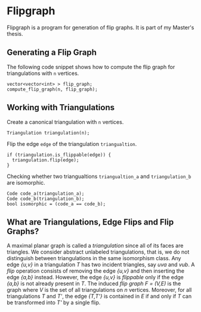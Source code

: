 # Flipgraph

Flipgraph is a program for generation of flip graphs. It is part of my Master's thesis.

## Generating a Flip Graph

The following code snippet shows how to compute the flip graph for triangulations with `n` vertices.

```
vector<vector<int> > flip_graph;
compute_flip_graph(n, flip_graph);
```

## Working with Triangulations

Create a canonical triangulation with `n` vertices.
```
Triangulation triangulation(n);
```

Flip the edge `edge` of the triangulation `triangualtion`.
```
if (triangulation.is_flippable(edge)) {
  triangulation.flip(edge);
}
```

Checking whether two triangualtions `triangualtion_a` and `triangulation_b` are isomorphic.
```
Code code_a(triangulation_a);
Code code_b(triangulation_b);
bool isomorphic = (code_a == code_b);
```

## What are Triangulations, Edge Flips and Flip Graphs?

A maximal planar graph is called a *triangulation* since all of its faces are triangles.
We consider abstract unlabeled triangulations, that is, we do not distinguish between triangulations in the same isomorphism class.
Any edge *{u,v}* in a triangulation *T* has two incident triangles, say *uva* and *vub*.
A *flip* operation consists of removing the edge *{u,v}* and then inserting the edge *{a,b}* instead.
However, the edge *{u,v}* is *flippable* only if the edge *{a,b}* is not already present in *T*.
The induced *flip graph* *F = (V,E)* is the graph where *V* is the set of all triangulations on *n* vertices.
Moreover, for all triangulations *T* and *T'*, the edge *{T,T'}* is contained in *E* if and only if *T* can be transformed into *T'* by a single flip.
